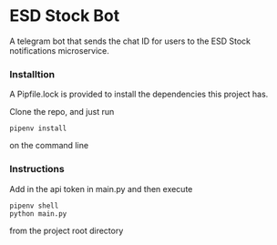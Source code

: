 # ESD Stock Bot

A telegram bot that sends the chat ID for users to the ESD Stock notifications microservice. 

### Installtion
A Pipfile.lock is provided to install the dependencies this project has. 

Clone the repo, and just run 

```pipenv install```

on the command line

### Instructions
Add in the api token in main.py and then execute

```
pipenv shell
python main.py
```

from the project root directory
